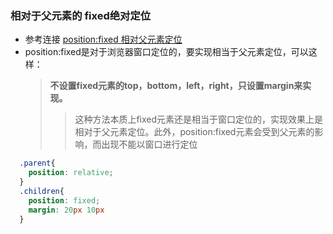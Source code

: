### 相对于父元素的 fixed绝对定位
- 参考连接
  [position:fixed 相对父元素定位](https://www.cnblogs.com/mengff/p/9908958.html)
- position:fixed是对于浏览器窗口定位的，要实现相当于父元素定位，可以这样：
  > **不设置fixed元素的top，bottom，left，right，只设置margin来实现。**
  >> 这种方法本质上fixed元素还是相当于窗口定位的，实现效果上是相对于父元素定位。此外，position:fixed元素会受到父元素的影响，而出现不能以窗口进行定位
```css
  .parent{
    position: relative;
  }
  .children{
    position: fixed;
    margin: 20px 10px
  }
```